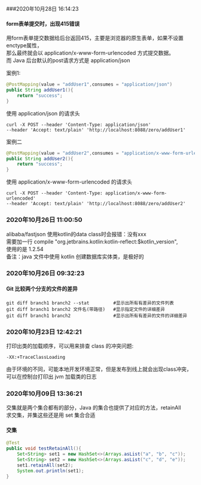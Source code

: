 ###2020年10月28日 16:14:23
#### form表单提交时，出现415错误
用form表单提交数据给后台返回415，主要是浏览器的原生表单，如果不设置enctype属性，  
那么最终就会以 application/x-www-form-urlencoded 方式提交数据。  
而 Java 后台默认的post请求方式是 application/json  

案例1:  
````java
@PostMapping(value = "addUser1",consumes = "application/json")
public String addUser1(){
    return "success";
}
````  
使用 application/json 的请求头
````shell script
curl -X POST --header 'Content-Type: application/json' 
--header 'Accept: text/plain' 'http://localhost:8088/zero/addUser1'
````

案例二  
````java
@PostMapping(value = "addUser2",consumes = "application/x-www-form-urlencoded")
public String addUser2(){
    return "success";
}
````
使用 application/x-www-form-urlencoded 的请求头
````shell script
curl -X POST --header 'Content-Type: application/x-www-form-urlencoded' 
--header 'Accept: text/plain' 'http://localhost:8088/zero/addUser2'
````


### 2020年10月26日 11:00:50
alibaba/fastjson 使用kotlin的data class时会报错：没有xxx  
需要加一行 compile "org.jetbrains.kotlin:kotlin-reflect:$kotlin_version",  
使用的是 1.2.54  
备注：java 文件中使用 kotlin 创建数据库实体类，是极好的

### 2020年10月26日 09:32:23
#### Git 比较两个分支的文件的差异
````shell script
git diff branch1 branch2 --stat         #显示出所有有差异的文件列表
git diff branch1 branch2 文件名(带路径)   #显示指定文件的详细差异
git diff branch1 branch2                #显示出所有有差异的文件的详细差异
````

### 2020年10月23日 12:42:21
打印出类的加载顺序，可以用来排查 class 的冲突问题:  
````shell script
-XX:+TraceClassLoading
````
由于环境的不同，可能本地开发环境正常，但是发布到线上就会出现class冲突，  
可以在控制台打印出 jvm 加载类的日志

### 2020年10月09日 13:36:21  
交集就是两个集合都有的部分，Java 的集合也提供了对应的方法，retainAll  
求交集，并集这些还是用 set 集合合适  
#### 交集
````java
@Test
public void testRetainAll(){
	Set<String> set1 = new HashSet<>(Arrays.asList("a", "b", "c"));
	Set<String> set2 = new HashSet<>(Arrays.asList("c", "d", "e"));
	set1.retainAll(set2);
	System.out.println(set1);
}
````